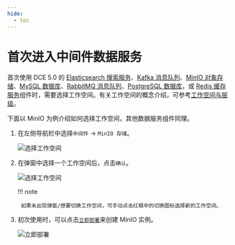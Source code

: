 ```yaml
---
hide:
  - toc
---
```


# 首次进入中间件数据服务

首次使用 DCE 5.0 的 [Elasticsearch 搜索服务](elasticsearch/intro/what.md)、[Kafka 消息队列](./kafka/intro/what.md)、[MinIO 对象存储](./minio/intro/what.md)、[MySQL 数据库](mysql/intro/what.md)、[RabbitMQ 消息队列](rabbitmq/intro/what.md)、[PostgreSQL 数据库](postgresql/intro/what.md)，或 [Redis 缓存服务](./redis/intro/what.md)组件时，需要选择工作空间。有关工作空间的概念介绍，可参考[工作空间与层级](../ghippo/user-guide/workspace/ws-folder.md)。

下面以 MinIO 为例介绍如何选择工作空间，其他数据服务组件同理。

1. 在左侧导航栏中选择`中间件` -> `MinIO 存储`。

    ![选择工作空间](https://docs.daocloud.io/daocloud-docs-images/docs/middleware/minio/images/first-visit01.png)

2. 在弹窗中选择一个工作空间后，点击`确认`。

    ![选择工作空间](https://docs.daocloud.io/daocloud-docs-images/docs/middleware/minio/images/login02.png)

    !!! note

        如果未出现弹窗/想要切换工作空间，可手动点击红框中的切换图标选择新的工作空间。

3. 初次使用时，可以点击[`立即部署`](minio/user-guide/create.md)来创建 MinIO 实例。

    ![立即部署](https://docs.daocloud.io/daocloud-docs-images/docs/middleware/minio/images/what03.png)
